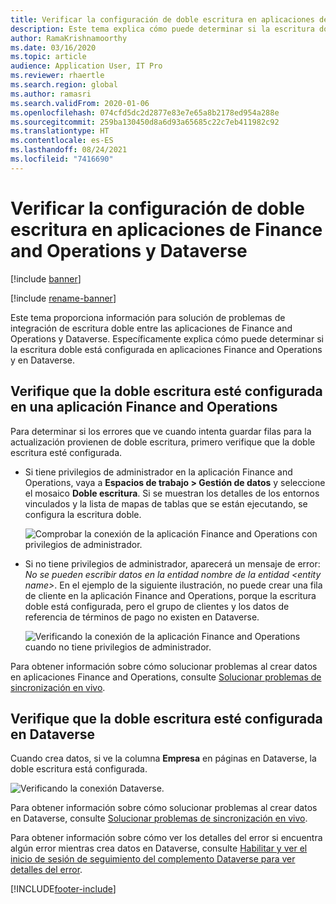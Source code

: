 ```yaml
---
title: Verificar la configuración de doble escritura en aplicaciones de Finance and Operations y Dataverse
description: Este tema explica cómo puede determinar si la escritura doble está configurada en aplicaciones Finance and Operations y en Dataverse.
author: RamaKrishnamoorthy
ms.date: 03/16/2020
ms.topic: article
audience: Application User, IT Pro
ms.reviewer: rhaertle
ms.search.region: global
ms.author: ramasri
ms.search.validFrom: 2020-01-06
ms.openlocfilehash: 074cfd5dc2d2877e83e7e65a8b2178ed954a288e
ms.sourcegitcommit: 259ba130450d8a6d93a65685c22c7eb411982c92
ms.translationtype: HT
ms.contentlocale: es-ES
ms.lasthandoff: 08/24/2021
ms.locfileid: "7416690"
---
```

# <a name="verify-dual-write-configuration-in-finance-and-operations-apps-and-dataverse"></a>Verificar la configuración de doble escritura en aplicaciones de Finance and Operations y Dataverse

[!include [banner](../../includes/banner.md)]

[!include [rename-banner](~/includes/cc-data-platform-banner.md)]



Este tema proporciona información para solución de problemas de integración de escritura doble entre las aplicaciones de Finance and Operations y Dataverse. Específicamente explica cómo puede determinar si la escritura doble está configurada en aplicaciones Finance and Operations y en Dataverse.

## <a name="verify-that-dual-write-is-configured-in-a-finance-and-operations-app"></a>Verifique que la doble escritura esté configurada en una aplicación Finance and Operations

Para determinar si los errores que ve cuando intenta guardar filas para la actualización provienen de doble escritura, primero verifique que la doble escritura esté configurada.

+ Si tiene privilegios de administrador en la aplicación Finance and Operations, vaya a **Espacios de trabajo \> Gestión de datos** y seleccione el mosaico **Doble escritura**. Si se muestran los detalles de los entornos vinculados y la lista de mapas de tablas que se están ejecutando, se configura la escritura doble.

    ![Comprobar la conexión de la aplicación Finance and Operations con privilegios de administrador.](media/verify_fin_ops_1.png)

+ Si no tiene privilegios de administrador, aparecerá un mensaje de error: *No se pueden escribir datos en la entidad nombre de la entidad \<entity name\>*. En el ejemplo de la siguiente ilustración, no puede crear una fila de cliente en la aplicación Finance and Operations, porque la escritura doble está configurada, pero el grupo de clientes y los datos de referencia de términos de pago no existen en Dataverse.

    ![Verificando la conexión de la aplicación Finance and Operations cuando no tiene privilegios de administrador.](media/verify_fin_ops_2.png)

Para obtener información sobre cómo solucionar problemas al crear datos en aplicaciones Finance and Operations, consulte [Solucionar problemas de sincronización en vivo](dual-write-troubleshooting-live-sync.md).

## <a name="verify-that-dual-write-is-configured-in-dataverse"></a>Verifique que la doble escritura esté configurada en Dataverse

Cuando crea datos, si ve la columna **Empresa** en páginas en Dataverse, la doble escritura está configurada.

![Verificando la conexión Dataverse.](media/verify_cds.png)

Para obtener información sobre cómo solucionar problemas al crear datos en Dataverse, consulte [Solucionar problemas de sincronización en vivo](dual-write-troubleshooting-live-sync.md).

Para obtener información sobre cómo ver los detalles del error si encuentra algún error mientras crea datos en Dataverse, consulte [Habilitar y ver el inicio de sesión de seguimiento del complemento Dataverse para ver detalles del error](dual-write-troubleshooting.md#enable-view-trace).


[!INCLUDE[footer-include](../../../../includes/footer-banner.md)]